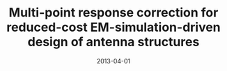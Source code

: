 ---
title: "Multi-point response correction for reduced-cost EM-simulation-driven design of antenna structures"
date: "2013-04-01"
authors: ["S. Koziel", "L. Leifsson"]
publication_types: ["2"]
publication: "*Microwave Opt. Tech. Lett.*"
doi: "10.1002/mop.27758"
---